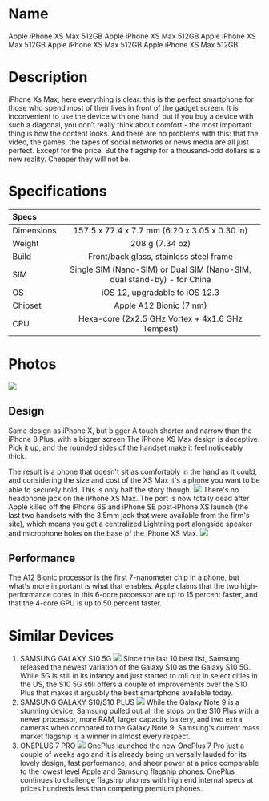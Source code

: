 # Name 
Apple iPhone XS Max 512GB
Apple iPhone XS Max 512GB
Apple iPhone XS Max 512GB
Apple iPhone XS Max 512GB
Apple iPhone XS Max 512GB
# Description
iPhone Xs Max, here everything is clear: this is the perfect smartphone for those who spend most of their lives in front of the gadget screen. It is inconvenient to use the device with one hand, but if you buy a device with such a diagonal, you don’t really think about comfort - the most important thing is how the content looks. And there are no problems with this: that the video, the games, the tapes of social networks or news media are all just perfect. Except for the price. But the flagship for a thousand-odd dollars is a new reality. Cheaper they will not be.
# Specifications

| Specs |        |         
|:------------- |:---------------:|
| Dimensions      | 157.5 x 77.4 x 7.7 mm (6.20 x 3.05 x 0.30 in) |
| Weight      | 208 g (7.34 oz)      |
| Build | Front/back glass, stainless steel frame       |
| SIM | Single SIM (Nano-SIM) or Dual SIM (Nano-SIM, dual stand-by) - for China        |
| OS | iOS 12, upgradable to iOS 12.3        |
| Chipset | Apple A12 Bionic (7 nm)       |
| CPU | Hexa-core (2x2.5 GHz Vortex + 4x1.6 GHz Tempest)       |

# Photos

![](https://cdn.mos.cms.futurecdn.net/TtvY44DH3qtQKuh6GFeXcC-650-80.jpg)
## Design
Same design as iPhone X, but bigger
A touch shorter and narrow than the iPhone 8 Plus, with a bigger screen
The iPhone XS Max design is deceptive. Pick it up, and the rounded sides of the handset make it feel noticeably thick.

The result is a phone that doesn't sit as comfortably in the hand as it could, and considering the size and cost of the XS Max it's a phone you want to be able to securely hold. This is only half the story though.
![](https://cdn.mos.cms.futurecdn.net/QQET33XaFPHxZmZy2JCAaB-650-80.jpg)
There's no headphone jack on the iPhone XS Max. The port is now totally dead after Apple killed off the iPhone 6S and iPhone SE post-iPhone XS launch (the last two handsets with the 3.5mm jack that were available from the firm's site), which means you get a centralized Lightning port alongside speaker and microphone holes on the base of the iPhone XS Max.
![](https://cdn.mos.cms.futurecdn.net/ks6PJczCcYrtTAv2Go6iAR-650-80.jpg)
## Performance
The A12 Bionic processor is the first 7-nanometer chip in a phone, but what's more important is what that enables. Apple claims that the two high-performance cores in this 6-core processor are up to 15 percent faster, and that the 4-core GPU is up to 50 percent faster.

# Similar Devices
1. SAMSUNG GALAXY S10 5G
![](https://zdnet2.cbsistatic.com/hub/i/2019/02/26/a454d638-31c6-4036-a53a-859783541a9a/c07d82d2d24289df1c1f8aa2dd471e87/samsung-galaxy-s10-5g-cnet.jpg)
Since the last 10 best list, Samsung released the newest variation of the Galaxy S10 as the Galaxy S10 5G. While 5G is still in its infancy and just started to roll out in select cities in the US, the S10 5G still offers a couple of improvements over the S10 Plus that makes it arguably the best smartphone available today.
2. SAMSUNG GALAXY S10/S10 PLUS
![](https://zdnet2.cbsistatic.com/hub/i/2019/03/04/a2a89799-f8fa-4d51-b5b1-64b91687e8be/4b392d54cce048077c7b66db10db2bf1/samsung-galaxy-s10-plus-review-4.jpg)
While the Galaxy Note 9 is a stunning device, Samsung pulled out all the stops on the S10 Plus with a newer processor, more RAM, larger capacity battery, and two extra cameras when compared to the Galaxy Note 9. Samsung's current mass market flagship is a winner in almost every respect.
3. ONEPLUS 7 PRO
![](https://zdnet1.cbsistatic.com/hub/i/2019/05/29/10518841-7cd7-4e59-9944-70f90d2bc76d/424a8f83d2e277e7b1ba4abc6ef39a40/oneplus-7-pro-luna-blue.jpg)
OnePlus launched the new OnePlus 7 Pro just a couple of weeks ago and it is already being universally lauded for its lovely design, fast performance, and sheer power at a price comparable to the lowest level Apple and Samsung flagship phones. OnePlus continues to challenge flagship phones with high end internal specs at prices hundreds less than competing premium phones.
